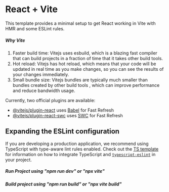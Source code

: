 # React + Vite

This template provides a minimal setup to get React working in Vite with HMR and some ESLint rules. 
##### Why Vite 
1. Faster build time: Vitejs uses esbuild, which is a blazing fast compiler that can build projects in a fraction of time that it takes other build tools.
2. Hot reload: Vitejs has hot reload, which means that your code will be updated in real time as you make changes, so you can see the results of your changes immediately.
3. Small bundle size: Vitejs bundles are typically much smaller than bundles created by other build tools , which can improve performance and reduce bandwidth usage.

Currently, two official plugins are available:

- [@vitejs/plugin-react](https://github.com/vitejs/vite-plugin-react/blob/main/packages/plugin-react) uses [Babel](https://babeljs.io/) for Fast Refresh
- [@vitejs/plugin-react-swc](https://github.com/vitejs/vite-plugin-react/blob/main/packages/plugin-react-swc) uses [SWC](https://swc.rs/) for Fast Refresh

## Expanding the ESLint configuration

If you are developing a production application, we recommend using TypeScript with type-aware lint rules enabled. Check out the [TS template](https://github.com/vitejs/vite/tree/main/packages/create-vite/template-react-ts) for information on how to integrate TypeScript and [`typescript-eslint`](https://typescript-eslint.io) in your project.

##### Run Project using "npm run dev" or "npx vite"
##### Build project using "npm run build" or "npx vite build" 
